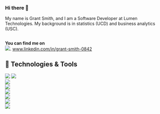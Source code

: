 ### Hi there 👋

<!--
**ggsmith842/ggsmith842** is a ✨ _special_ ✨ repository because its `README.md` (this file) appears on your GitHub profile.

Here are some ideas to get you started:

- 🔭 I’m currently working on ...
- 🌱 I’m currently learning ...
- 👯 I’m looking to collaborate on ...
- 🤔 I’m looking for help with ...
- 💬 Ask me about ...
- 📫 How to reach me: ...
- 😄 Pronouns: ...
- ⚡ Fun fact: ...
-->

My name is Grant Smith, and I am a Software Developer at Lumen Technologies. My background is in statistics (UCD) and business analytics (USC). <br>
##
**You can find me on** <br> [![](https://img.shields.io/badge/LinkedIn-0077B5?style=for-the-badge&logo=linkedin&logoColor=white)](www.linkedin.com/in/grant-smith-0842). www.linkedin.com/in/grant-smith-0842

## 🔧 Technologies & Tools
![](https://img.shields.io/badge/Python-3776AB?style=for-the-badge&logo=python&logoColor=white) ![](https://img.shields.io/badge/scikit_learn-F7931E?style=for-the-badge&logo=scikit-learn&logoColor=white) <br>
![](https://img.shields.io/badge/PostgreSQL-316192?style=for-the-badge&logo=postgresql&logoColor=white) <br>
![](https://img.shields.io/badge/R-276DC3?style=for-the-badge&logo=r&logoColor=white) <br>
![](https://img.shields.io/badge/Julia-9558B2?style=for-the-badge&logo=julia&logoColor=white) <br>
![](https://img.shields.io/badge/MongoDB-4EA94B?style=for-the-badge&logo=mongodb&logoColor=white) <br>
![](https://img.shields.io/badge/Google_Cloud-4285F4?style=for-the-badge&logo=google-cloud&logoColor=white) <br>
![](https://img.shields.io/badge/Apache_Spark-FFFFFF?style=for-the-badge&logo=apachespark&logoColor=#E35A16)
